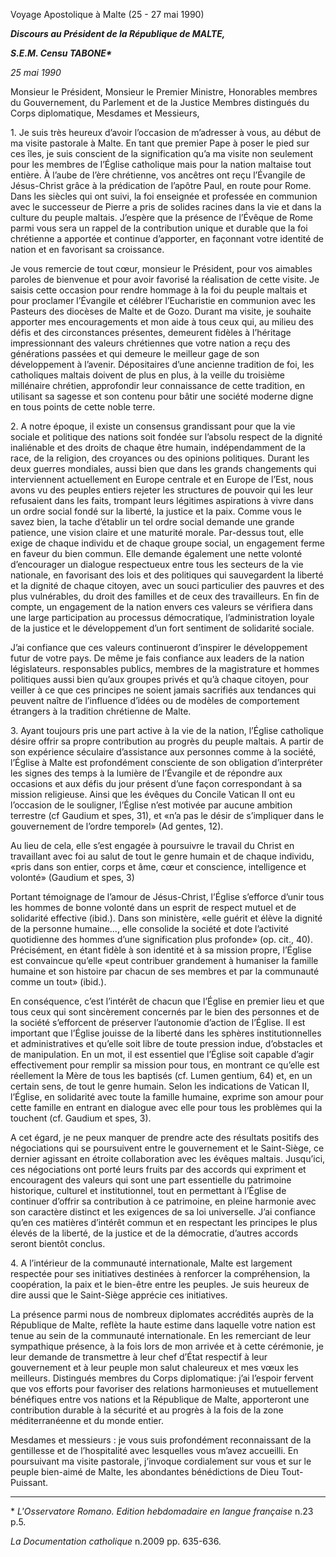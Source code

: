 Voyage Apostolique à Malte (25 - 27 mai 1990)

***Discours au Président de la République de MALTE,***

***S.E.M. Censu TABONE\****

*25 mai 1990*

Monsieur le Président, Monsieur le Premier Ministre, Honorables membres du Gouvernement, du Parlement et de la Justice Membres distingués du Corps diplomatique, Mesdames et Messieurs,

1\. Je suis très heureux d’avoir l’occasion de m’adresser à vous, au début de ma visite pastorale à Malte. En tant que premier Pape à poser le pied sur ces îles, je suis conscient de la signification qu’a ma visite non seulement pour les membres de l’Église catholique mais pour la nation maltaise tout entière. À l’aube de l’ère chrétienne, vos ancêtres ont reçu l’Évangile de Jésus-Christ grâce à la prédication de l’apôtre Paul, en route pour Rome. Dans les siècles qui ont suivi, la foi enseignée et professée en communion avec le successeur de Pierre a pris de solides racines dans la vie et dans la culture du peuple maltais. J’espère que la présence de l’Évêque de Rome parmi vous sera un rappel de la contribution unique et durable que la foi chrétienne a apportée et continue d’apporter, en façonnant votre identité de nation et en favorisant sa croissance.

Je vous remercie de tout cœur, monsieur le Président, pour vos aimables paroles de bienvenue et pour avoir favorisé la réalisation de cette visite. Je saisis cette occasion pour rendre hommage à la foi du peuple maltais et pour proclamer l’Évangile et célébrer l’Eucharistie en communion avec les Pasteurs des diocèses de Malte et de Gozo. Durant ma visite, je souhaite apporter mes encouragements et mon aide à tous ceux qui, au milieu des défis et des circonstances présentes, demeurent fidèles à l’héritage impressionnant des valeurs chrétiennes que votre nation a reçu des générations passées et qui demeure le meilleur gage de son développement à l’avenir. Dépositaires d’une ancienne tradition de foi, les catholiques maltais doivent de plus en plus, à la veille du troisième millénaire chrétien, approfondir leur connaissance de cette tradition, en utilisant sa sagesse et son contenu pour bâtir une société moderne digne en tous points de cette noble terre.

2\. A notre époque, il existe un consensus grandissant pour que la vie sociale et politique des nations soit fondée sur l’absolu respect de la dignité inaliénable et des droits de chaque être humain, indépendamment de la race, de la religion, des croyances ou des opinions politiques. Durant les deux guerres mondiales, aussi bien que dans les grands changements qui interviennent actuellement en Europe centrale et en Europe de l’Est, nous avons vu des peuples entiers rejeter les structures de pouvoir qui les leur refusaient dans les faits, trompant leurs légitimes aspirations à vivre dans un ordre social fondé sur la liberté, la justice et la paix. Comme vous le savez bien, la tache d’établir un tel ordre social demande une grande patience, une vision claire et une maturité morale. Par-dessus tout, elle exige de chaque individu et de chaque groupe social, un engagement ferme en faveur du bien commun. Elle demande également une nette volonté d’encourager un dialogue respectueux entre tous les secteurs de la vie nationale, en favorisant des lois et des politiques qui sauvegardent la liberté et la dignité de chaque citoyen, avec un souci particulier des pauvres et des plus vulnérables, du droit des familles et de ceux des travailleurs. En fin de compte, un engagement de la nation envers ces valeurs se vérifiera dans une large participation au processus démocratique, l’administration loyale de la justice et le développement d’un fort sentiment de solidarité sociale.

J’ai confiance que ces valeurs continueront d’inspirer le développement futur de votre pays. De même je fais confiance aux leaders de la nation législateurs. responsables publics, membres de la magistrature et hommes politiques aussi bien qu’aux groupes privés et qu’à chaque citoyen, pour veiller à ce que ces principes ne soient jamais sacrifiés aux tendances qui peuvent naître de l’influence d’idées ou de modèles de comportement étrangers à la tradition chrétienne de Malte.

3\. Ayant toujours pris une part active à la vie de la nation, l’Église catholique désire offrir sa propre contribution au progrès du peuple maltais. A partir de son expérience séculaire d’assistance aux personnes comme à la société, l’Église à Malte est profondément consciente de son obligation d’interpréter les signes des temps à la lumière de l’Évangile et de répondre aux occasions et aux défis du jour présent d’une façon correspondant à sa mission religieuse. Ainsi que les évêques du Concile Vatican II ont eu l’occasion de le souligner, l’Église n’est motivée par aucune ambition terrestre (cf Gaudium et spes, 31), et «n’a pas le désir de s’impliquer dans le gouvernement de l’ordre temporel» (Ad gentes, 12).

Au lieu de cela, elle s’est engagée à poursuivre le travail du Christ en travaillant avec foi au salut de tout le genre humain et de chaque individu, «pris dans son entier, corps et âme, cœur et conscience, intelligence et volonté» (Gaudium et spes, 3)

Portant témoignage de l’amour de Jésus-Christ, l’Église s’efforce d’unir tous les hommes de bonne volonté dans un esprit de respect mutuel et de solidarité effective (ibid.). Dans son ministère, «elle guérit et élève la dignité de la personne humaine..., elle consolide la société et dote l’activité quotidienne des hommes d’une signification plus profonde» (op. cit., 40). Précisément, en étant fidèle à son identité et à sa mission propre, l’Église est convaincue qu’elle «peut contribuer grandement à humaniser la famille humaine et son histoire par chacun de ses membres et par la communauté comme un tout» (ibid.).

En conséquence, c’est l’intérêt de chacun que l’Église en premier lieu et que tous ceux qui sont sincèrement concernés par le bien des personnes et de la société s’efforcent de préserver l’autonomie d’action de l’Église. Il est important que l’Église jouisse de la liberté dans les sphères institutionnelles et administratives et qu’elle soit libre de toute pression indue, d’obstacles et de manipulation. En un mot, il est essentiel que l’Église soit capable d’agir effectivement pour remplir sa mission pour tous, en montrant ce qu’elle est réellement la Mère de tous les baptisés (cf. Lumen gentium, 64) et, en un certain sens, de tout le genre humain. Selon les indications de Vatican II, l’Église, en solidarité avec toute la famille humaine, exprime son amour pour cette famille en entrant en dialogue avec elle pour tous les problèmes qui la touchent (cf. Gaudium et spes, 3).

A cet égard, je ne peux manquer de prendre acte des résultats positifs des négociations qui se poursuivent entre le gouvernement et le Saint-Siège, ce dernier agissant en étroite collaboration avec les évêques maltais. Jusqu’ici, ces négociations ont porté leurs fruits par des accords qui expriment et encouragent des valeurs qui sont une part essentielle du patrimoine historique, culturel et institutionnel, tout en permettant à l’Église de continuer d’offrir sa contribution à ce patrimoine, en pleine harmonie avec son caractère distinct et les exigences de sa loi universelle. J’ai confiance qu’en ces matières d’intérêt commun et en respectant les principes le plus élevés de la liberté, de la justice et de la démocratie, d’autres accords seront bientôt conclus.

4\. A l’intérieur de la communauté internationale, Malte est largement respectée pour ses initiatives destinées à renforcer la compréhension, la coopération, la paix et le bien-être entre les peuples. Je suis heureux de dire aussi que le Saint-Siège apprécie ces initiatives.

La présence parmi nous de nombreux diplomates accrédités auprès de la République de Malte, reflète la haute estime dans laquelle votre nation est tenue au sein de la communauté internationale. En les remerciant de leur sympathique présence, à la fois lors de mon arrivée et à cette cérémonie, je leur demande de transmettre à leur chef d’État respectif à leur gouvernement et à leur peuple mon salut chaleureux et mes vœux les meilleurs. Distingués membres du Corps diplomatique: j’ai l’espoir fervent que vos efforts pour favoriser des relations harmonieuses et mutuellement bénéfiques entre vos nations et la République de Malte, apporteront une contribution durable à la sécurité et au progrès à la fois de la zone méditerranéenne et du monde entier.

Mesdames et messieurs : je vous suis profondément reconnaissant de la gentillesse et de l’hospitalité avec lesquelles vous m’avez accueilli. En poursuivant ma visite pastorale, j’invoque cordialement sur vous et sur le peuple bien-aimé de Malte, les abondantes bénédictions de Dieu Tout-Puissant.

* * *

\* *L'Osservatore Romano. Edition hebdomadaire en langue française* n.23 p.5.

*La Documentation catholique* n.2009 pp. 635-636.